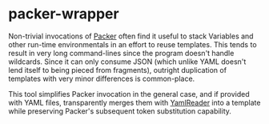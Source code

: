 # packer-wrapper
Non-trivial invocations of [Packer](https://github.com/hashicorp/packer) often find it useful to stack Variables and other run-time environmentals in an effort to reuse templates. This tends to result in very long command-lines since the program doesn't handle wildcards. Since it can only consume JSON (which unlike YAML doesn't lend itself to being pieced from fragments), outright duplication of templates with very minor differences is common-place.

This tool simplifies Packer invocation in the general case, and if provided with YAML files, transparently merges them with [YamlReader](https://github.com/tb3088/yamlreader) into a template while preserving Packer's subsequent token substitution capability.
